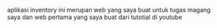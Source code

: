 aplikasi inventory ini merupan web yang saya buat untuk tugas magang saya dan web pertama yang saya buat dari tutotial di youtube
